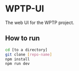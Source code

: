 # WPTP-UI
The web UI for the WPTP project.

## How to run
```bash
cd [to a directory]
git clone [repo-name]
npm install
npm run dev
```
